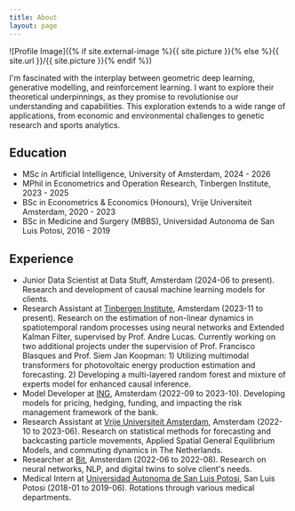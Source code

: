 ```yaml
---
title: About
layout: page
---
```

![Profile Image]({% if site.external-image %}{{ site.picture }}{% else %}{{ site.url }}/{{ site.picture }}{% endif %})

<p>I'm fascinated with the interplay between geometric deep learning, generative modelling, and reinforcement learning. I want to explore their theoretical underpinnings, as they promise to revolutionise our understanding and capabilities. This exploration extends to a wide range of applications, from economic and environmental challenges to genetic research and sports analytics. </p>

<h2>Education</h2>

<ul>
    <li>MSc in Artificial Intelligence, University of Amsterdam, 2024 - 2026</li>
    <li>MPhil in Econometrics and Operation Research, Tinbergen Institute, 2023 - 2025</li>
    <li>BSc in Econometrics & Economics (Honours), Vrije Universiteit Amsterdam, 2020 - 2023</li>
    <li>BSc in Medicine and Surgery (MBBS), Universidad Autonoma de San Luis Potosi, 2016 - 2019</li>
</ul>

<h2>Experience</h2>

<ul>
    <li> Junior Data Scientist at Data Stuff,  Amsterdam (2024-06 to present). Research and development of causal machine learning models for clients. </li>
    <li>Research Assistant at <a href="https://www.tinbergen.nl">Tinbergen Institute</a>, Amsterdam (2023-11 to present). Research on the estimation of non-linear dynamics in spatiotemporal random processes using neural networks and Extended Kalman Filter, supervised by Prof. Andre Lucas. Currently working on two additional projects under the supervision of Prof. Francisco Blasques and Prof. Siem Jan Koopman: 1) Utilizing multimodal transformers for photovoltaic energy production estimation and forecasting. 2) Developing a multi-layered random forest and mixture of experts model for enhanced causal inference.</li>
    <li>Model Developer at <a href="https://ing.com/">ING</a>, Amsterdam (2022-09 to 2023-10). Developing models for pricing, hedging, funding, and impacting the risk management framework of the bank.</li>
    <li>Research Assistant at <a href="https://vu.nl/en/about-vu/faculties/school-of-business-and-economics/departments/econometrics-and-data-science">Vrije Universiteit Amsterdam</a>, Amsterdam (2022-10 to 2023-06). Research on statistical methods for forecasting and backcasting particle movements, Applied Spatial General Equilibrium Models, and commuting dynamics in The Netherlands.</li>
    <li>Researcher at <a href="https://wearebit.com/">Bit</a>, Amsterdam (2022-06 to 2022-08). Research on neural networks, NLP, and digital twins to solve client's needs.</li>
    <li>Medical Intern at <a href="https://www.medicina.uaslp.mx/">Universidad Autonoma de San Luis Potosi</a>, San Luis Potosi (2018-01 to 2019-06). Rotations through various medical departments.</li>
</ul>
